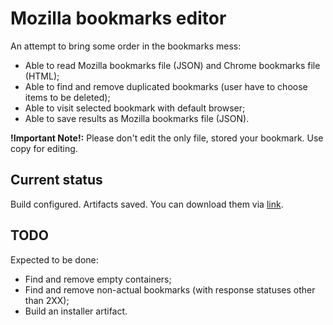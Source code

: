# Mozilla bookmarks editor

An attempt to bring some order in the bookmarks mess:

 - Able to read Mozilla bookmarks file (JSON) and Chrome bookmarks file (HTML);
 - Able to find and remove duplicated bookmarks (user have to choose items to be deleted);
 - Able to visit selected bookmark with default browser;
 - Able to save results as Mozilla bookmarks file (JSON).

**!Important Note!:** Please don't edit the only file, stored your bookmark. Use copy for editing.

## Current status

Build configured. Artifacts saved. You can download them via [link](https://github.com/ifdru74/MozillaBookmarksEditor/actions/runs/15844838393/artifacts/3389973415).

## TODO

Expected to be done:

- Find and remove empty containers;
- Find and remove non-actual bookmarks (with response statuses other than 2XX);
- Build an installer artifact.
